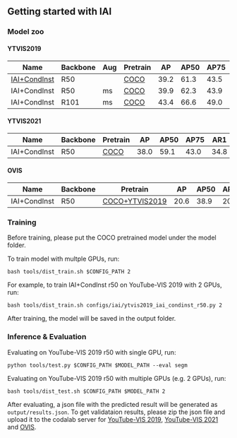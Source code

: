 ## Getting started with IAI

### Model zoo

#### YTVIS2019

|      Name    | Backbone | Aug | Pretrain | AP   | AP50 | AP75 | AR1  | AR10 | Model |
| -------------| -------- | --- |-------- | ---- | ---- | ---- | ---- | ---- | ----- |
| [IAI+CondInst](configs/iai/ytvis2019_iai_condinst_r50.py) |   R50    |     | [COCO](https://drive.google.com/file/d/15w9jpvK8I5GrHYKWI8VOnmkc_gBU7aa2/view?usp=sharing) | 39.2 | 61.3 | 43.5 | 39.2 | 46.5 | [gdrive](https://drive.google.com/file/d/1v6DJKjoiBvwO0jAR3fNTLfnpAP4ZaEh8/view?usp=sharing) |
| IAI+CondInst |   R50    | ms  | [COCO](https://drive.google.com/file/d/15w9jpvK8I5GrHYKWI8VOnmkc_gBU7aa2/view?usp=sharing) | 39.9 | 62.3 | 43.9 | 40.1 | 46.8 | [gdrive](https://drive.google.com/file/d/1oUD7jdiwpe_BNvxfO6DzMOq0A-exHAFS/view?usp=sharing) |
| IAI+CondInst |   R101   | ms  | [COCO](https://drive.google.com/file/d/1Tfg__rlo9VlMQWtIHPqvHzFwASPVb3U-/view?usp=sharing) | 43.4 | 66.6 | 49.0 | 41.7 | 49.7 | [gdrive](https://drive.google.com/file/d/18tKT_b37CPaZL6AMaA5_sfOSzTnNxzsk/view?usp=sharing) |

#### YTVIS2021

|      Name    | Backbone | Pretrain | AP   | AP50 | AP75 | AR1  | AR10 | Model |
| -------------| -------- | -------- | ---- | ---- | ---- | ---- | ---- | ----- |
| IAI+CondInst |   R50    | [COCO](https://drive.google.com/file/d/15w9jpvK8I5GrHYKWI8VOnmkc_gBU7aa2/view?usp=sharing) | 38.0 | 59.1 | 43.0 | 34.8 | 44.5 | [gdrive](https://drive.google.com/file/d/1No6TwmpVuC57ihiOMujNqut7BJFt7UbH/view?usp=sharing) |

#### OVIS

|      Name    | Backbone | Pretrain | AP   | AP50 | AP75 | AR1  | AR10 | Model |
| -------------| -------- | -------- | ---- | ---- | ---- | ---- | ---- | ----- |
| IAI+CondInst |   R50    | [COCO+YTVIS2019](https://drive.google.com/file/d/1v6DJKjoiBvwO0jAR3fNTLfnpAP4ZaEh8/view?usp=sharing) | 20.6 | 38.9 | 20.3 | 11.9 | 25.8 | [gdrive](https://drive.google.com/file/d/19KsMfkXfQdEHIefi5JpqW2LTJx3M2uAl/view?usp=sharing) |


### Training

Before training, please put the COCO pretrained model under the model folder. 

To train model with multple GPUs, run:
```
bash tools/dist_train.sh $CONFIG_PATH 2
```

For example, to train IAI+CondInst r50 on YouTube-VIS 2019 with 2 GPUs, run:

```
bash tools/dist_train.sh configs/iai/ytvis2019_iai_condinst_r50.py 2
```

After training, the model will be saved in the output folder.

### Inference & Evaluation

Evaluating on YouTube-VIS 2019 r50 with single GPU, run:

```
python tools/test.py $CONFIG_PATH $MODEL_PATH --eval segm
```

Evaluating on YouTube-VIS 2019 r50 with multiple GPUs (e.g. 2 GPUs), run:

```
bash tools/dist_test.sh $CONFIG_PATH $MODEL_PATH 2 
```

After evaluating, a json file with the predicted result will be generated as ```output/results.json```. To get validataion results, please zip the json file and upload it to the codalab server for [YouTube-VIS 2019](https://competitions.codalab.org/competitions/20128#participate-submit_results), [YouTube-VIS 2021](https://competitions.codalab.org/competitions/28988#participate-submit_results) and [OVIS](https://codalab.lisn.upsaclay.fr/competitions/4763).
